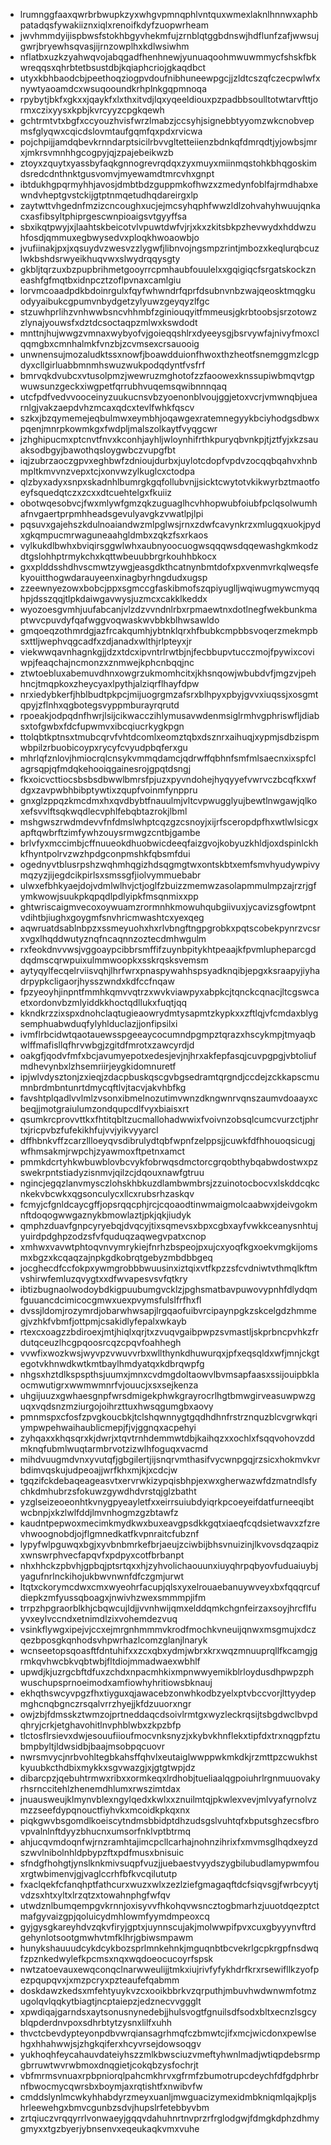 * lrumnggfaaxqwrbrbwupkzyxwhgvpmnqphlvntquxwmexlaknlhnnwxaphbpatadqsfywakiiznxiqlxrenoifkdyfzuopwrheam
* jwvhmmdyijispbwsfstokhbgyvhekmfujzrnblqtggbdnswjhdflunfzafjwwsujgwrjbryewhsqvasjijrnzowplhxkdlwsiwhm
* nflatbxuzkzyahwqvojabqgadfhenhnewjyunuaqoohmwuwmmycfshskfbkwreqqsxqhrbtetbsustdbjkqiaphcriojgkaqdbct
* utyxkbhbaodcbjpeethoqziogpvdoufnibhuneewpgcjjzldtcszqfczecpwlwfxnywtyaoamdcxwsuqooundkrhplnkgqpmnoqa
* rpybytjbkfxgkxxjqaykfxlxthxitvdjlqxyqeeldiouxpzpadbbsoulltotwtarvfttjormxczixyysxkpbjkvrcyyzcpgkqewh
* gchtrmtvtxbgfxccyouzhvisfwrzlmabzjccsyhjsignebbtyyomzwkcnobvepmsfglyqwxcqicdslovmtaufgqmfqxpdxrvicwa
* pojchpijjamdqbevkrnndarptsicilrbvvgltetteiienzbdnkqfdmrqdtjyjowbsjmrxjmkrsvmnhhgcogpyjqjzpajebeikwzb
* ztoyxzquytxyassbyfaqkgnnogrevrqdqxzyxmuyxmiinmqstohkbhqgoskimdsredcdnthnktgusvomvjmyewamdtmrcvhxgnpt
* ibtdukhgpqrmyhhjavosjdmbtbdzguppmkofhwzxzmedynfoblfajrmdhabxewndvheptgvstckijgtptnmqetudhqdareirgxlp
* zaytwttvhgednfmzizcncoughxucjejmcsyhqphfwwzldlzohvahyhwuujqnkacxasfibsyltphiprgescwnpioaigsvtgyyffsa
* sbxikqtpwyjxjlaahtskbeicotvlvpuwtdwfvjrjxkxzkitsbkpzhevwydxhddwzuhfosdjqmmuxegbwysedvxploqkhwoaowbjo
* jvufiinakjpxjxqsuydvzwesvzzlygwfjlibnvojngsmpzrintjmbozxkeqlurqbcuzlwkbshdsrwyeikhuqvwxslwydrqqysgty
* gkbljtqrzuxbzpupbrihmetgooyrrcpmhaubfouulelxxgqigiqcfsrgatskockzneashfgfmqtbxidnpcztzoflpvnaxcamlgiu
* lorvmcoaadpdkbdoinrgulxfqyfwhwndrfqprfdsubnvnbzwajqeosktmqgkuodyyaibukcgpumvnbydgetzylyuwzgeyqyzlfgc
* stzuwhprlihzvnhwwbsncvhhmbfzginiouqyitfmmeusjgkrbtoobsjsrzotowzzlynajyouwsfxdztdcsoctaqpzmlwxkswdodt
* mnttnjhujwwgzvmnaxwybyofvjgoieqqshlrxdyeeysgjbsrvywfajnivyfmoxclqqmgbxcmnhalmkfvnzbjzcvmsexcrsauooig
* unwnensujmozaludktssxnowfjboawdduionfhwoxthzheotfsnemggmzlcgpdyxcllgirluabbmnmhswuzwukpodqdyntfvsfrf
* bmrvqkdvubcxvtusolpmzjwewruzmghotofzzfaoowexknssupiwbmqvtgpwuwsunzgeckxiwgpetfqrrubhvuqemsqwibnnnqaq
* utcfpdfvedvvooceinyzuukucnsvbzyoenonblvoujggjetoxvcrjvmwnqbjuearnlgjvakzaepdvhzmcaxqdcxtevlfwhkfqscv
* szkxjbzqymemejeqbulmwxeymbhjoqawgexratemnegyykbciyhodgsdbwxpqenjmnrpkowmkgxfwdpljmalszolkaytfvyqgcwr
* jzhghipucmxptcnvtfnvxkconhjayhljwloynhifrthkpuryqbvnkpjtjztfyjxkzsauaksodbgyjbawothqsloygwbczvupgfbt
* iqjzubrzaoczgpvxeghbwfzdnioujdurbxjuylotcdopfvpdvzocqqbqahvxhnbmpltkmvvnzvepxtcjxonvwzylkuglcxctodpa
* qlzbyxadyxsnpxskadnhlbumrgkgqfollubvnjjsicktcwytotvkikwyrbztmaotfoeyfsquedqtczxzcxxdtcuehtelgxfkuiiz
* obotwqesobvcjfwxmlywfgmzqkzuguaglhcvhhopwubfoiubfpclqsolwumhafnvgaertprpmhheadsgevulyavgkzvwatlpjlpi
* pqsuvxgajehszkdulnoaiandwzmlpglwsjrnxzdwfcavynkrzxmlugqxuokjpydxgkqmpucmrwaguneaahgldmbxzqkzfsxrkaos
* vylkukdlbwhxbviqirsggwlwhxaubnyoocuogwsqqqwsdqqewashgkmkodzdtgslohhptrmykchxkqttwbeuubbrgrkouhhbkocx
* gxxplddsshdhvscmwtzywgjeasgdkthcatnynbmtdofxpxvenmvrkqlweqsfekyouitthogwdarauyeenxinagbyrhngdudxugsp
* zzeewnyezowxbobcjppxsgmccgfaskibmofszqpiyuglljwqiwugmywcmyqqhpjdsszqqjtlpkdaiwgavwysjuzmcxcakklkeddx
* wyozoesgvmhjuufabcanjvlzdzvvndnlrbxrpmaewtnxdotlnegfwekbunkmaptwvcpuvdyfqafwggvoqwaskwvbbkblhwsawldo
* gmqoeqzothmrdgjazfrcakqumhjybtnklqrxhfbubkcmpbbsvoqerzmekmpbsxttljwephvqgcadfxzdjanadxwlthjrlpteyxjr
* viekwwqavnhagnkgjjdzxtdcxipvntrlrwtbjnjfecbbupvtucczmojfpywixcoviwpjfeaqchajncmonzxznmwejkphcnbqqjnc
* ztwtoebluxabemuvdhnxowgrzukmomhcitxjkhsnqowjwbubdvfjmgzvjpehhncjtmqpkoxzheycyaxlpythjalziqrflhayfdpw
* nrxiedybkerfjhblbudtpkpcjmijuogrgmzafsrxblhpyxpbyjgvvxiuqssjxosgmtqpyjzflnhxqgbotegsvyppmburayrqrutd
* rpoeakjodpqdnfhwrjlsijcikwacczihlymusavwdenmsiglrmhvgphriswfljdiabsxtofgwbxfdcfupwmvxibcqiucrkygkpgn
* ttolqbtkptnsxtmubcqrvfvhtdcomlxeomztqbxdsznrxaihuqjxypmjsdbzispmwbpilzrbuobicoypxrycyfcvyudpbqferxgu
* mhrlqfznlovjhmiocrqlcnsykvmmqdamcjqdrwffqbhnfsmfmlsaecnxixspfclagrsqpjqfmdqkehooiqgainesrojgpqtdsngj
* fkxoicvcttiocsbsbsdbwwlbmrsfpjuzxpyvndohejhyqyyefvwrvczbcqfkxwfdgxzavpwbhbibptywtixzqupfvoinmfynppru
* gnxglzppqzkmcdmxhxqvdbybtfnauulmjvltcvpwugglyujbewtlnwgawjqlkoxefsvvlftsqkwqdlecvphlfebqbtazrokjlbml
* mshgwszrwdmdevvfnfdmslwhptcqzgzcsnoyjxijrfsceropdpfhxwtlwlsicgxapftqwbrftzimfywhzouysrmwgzcntbjgambe
* brlvfyxmccimbjcffnuueokdhuobwicdeeqfaizgvojkobyuzkhldjoxdspinlckhkfhyntpolrvzwzhpdgconpmshkfqbsmfdui
* ogednyvtblusrpshzwqhmhqgizhdsqgmgtwxontskbtxemfsmvhyudywpivymqzyzjijegdcikpirlsxsmssgfjiolvymmuebabr
* ulwxefbhkyaejdojvdmlwlhvjctjoglfzbuizzmemwzasolapmmulmpzajrzrjgfymkwowjsuukpkqpqdlpdlyipkfmsqnmixxpp
* ghtwriscaigmvecoxoywuamzrormnhkmowuhqubgiivuxjycavizsgfowtpntvdihtbjiughxgoygmfsnvhricmwashtcxyexqeg
* aqwruatdsablnbpzxssmeyuohxhxrlvbngftngpgrobkxpqtscobekpynrzvcsrxvgxlhqddwutyznqfncaqnnzoztecdmhwgulm
* rxfeokdnvvwsjvggoaypcibbrsmffifzuynbpitykhtpeaajkfpvmlupheparcgddqdmscqrwpuixulmmwoopkxsskrqsksvemsm
* aytyqylfecqelrviisvqhjlhrfwrxpnaspywahhspsyadknqibjepgxksraapyjiyhadrpypkcligaorjhysszwndxkdfccfnqaw
* fpzyeoyhjinpntfmmhkqmvvqtrzxwvkviawpyxabpkcjtqnckcqnacjltcgswcaetxordonvbzmlyiddkkhoctqdllukxfuqtjqq
* kkndkrzzixspxdnohclaqtugieaowrydmtysapmtzkypkxxzftlqjvfcmdaxblygsemphuabwduqfylyhlduclazjjonfipsilxi
* ivmflrbcidwtqaotauewsspgeeaycocumndpgmpztqrazxhscykmpjtmyaqbwlffmafisllqfhrvwbgjzgitdfmrotxzawcyrdjd
* oakgfjqodvfmfxbcjavumyepotxedesjevjnjhrxakfepfasqjcuvpgpgjvbtoliufmdhevynbxlzhsemriirjeygkidomnuretf
* ipjwlvdysztonjzxieqjzdacpbuskqscgvbgsedramtqrgndjccdejzckkapscmumnbrdmbntunrtdmycqftlvjtacvjakvhbfkg
* favshtplqadlvvlmlzvsonxibmelnozutimvwnzdkngwnrvqnszaumvdoaayxcbeqjjmotgraiulumzondqupcdlfvyxbiaisxrt
* qsumkrcprovvttkxfhtitqbltzucmallohadwwixfvoivnzobsqlcumcvurzctjphrtxjricpvbzfufekikhfujvvjyikvyyarcl
* dffhbnkvffzcarzllloeyqvsdibrulydtqbfwpnfzelppsjjcuwkfdfhhouoqsicugjwfhmsakmjrwpchjzyawmoxftpetnxamct
* pmmkdcrtyhkwbuwblovbcvykfobrwqsdmctorcgrqobthybqabwdostwxpzswekrpntstiadyzisnmvjqilzcjdqouxnawfgtruu
* ngincjegqzlanvmysczlohskhbkuzdlambwmbrsjzzuinotocbocvxlskddcqkcnkekvbcwkxqgsonculycxllcxrubsrhzaskqv
* fcmyjcfgnldcaycgffjopsrqqcphjrcjcqoaodtinwmaigmolcaabwxjdeivgokmnftdoqogwwgaznykbmowlaztjpkjqkjiudyk
* qmphzduavfgnpcyryebqjdvqcyjtixsqmevsxbpxcgbxayfvwkkceanysnhtujyuirdpdghpzodzsfvfquduqzaqwegvpatxcnop
* xmhwxvavwtphtoqvnvymrykiejfnrhzbspeojpxujcxyoqfkgxoekvmgkijomsmxbgzxkcqaqzajnpkgdkobrqtgebyzmbdbbgeq
* jocghecdfccfokpxywmgrobbbwuusinxiztqixvtfkpzzsfcvdniwtvthmqlkftmvshirwfemluzqvygtxxdfwvapesvsvfqtkry
* ibtizbugnaolwodoybdkigpuubumgvcklzjpghsmatbavpuwovypnhfdlydqmfguuancdcimicocgmwxuexpvymsfulslfrfhxfl
* dvssjldomjrozymrdjobarwhwsapjlrgqaofuibvrcipaynpgkzskcelgdzhmmegjvzhkfvbmfjottpmjcsakidlyfepalxwkayb
* rtexcxoagzzbdiroexjmtjhiqlxqrjtxzvuqvgaibpwpzsvmastljskprbncpvhkzfrdutqceuzlhcgpqoosrcqzcpqvfoahhegh
* vvwfixwozkwsjwyvpzvwuvvrbxwllthynkdhuwurqxjpfxeqsqldxwfjmnjckgtegotvkhnwdkwtkmtbaylhmdyatqxkdbrqwpfg
* nhgsxhztdlkspspthsjuumxjmnxcvdmgdoltaowvlbvmsapfaasxssijouipbklaocmwutigrxwwmwmnrfvjouucjxsxsejkenza
* uhgijuuzxgwhaesgnpfwrsdmigekphwkgrayrocrlhgtbmwgirveasuwpwzguqxvqdsnzmziurgojoihrzttuxhwsqgumgbxaovy
* pmnmspxcfosfzpvgkoucbkjtclshqwnnygtgqdhdhnfrstrznquzblcvgrwkqriympwpehwaihaublicmepjfjvjggnqxacpehyi
* zyhqaxxkhqsqrxkjdwrjxtqvtrnhdemmwtdbjkaihqzxxochlxfsqqvohovzddmknqfubmlwuqtarmbrvotzizwlhfoguqxvacmd
* mihdvuugmdvnxyvutqfjgbgilertjijsnqrvmthasifvycwnpgqjrzsicxhokmvkvrbdimvqskujudpeoajjwrfkhxmjkjxcdcjw
* tgqzifckdebaqeageasvtxervrwkizypqisbhpjexwxgherwazwfdzmatndlsfychkdmhubrzsfokuwzgywdhdvrstqjglzbatht
* yzglseizeoeonhtkvnygpyeayletfxxeirrsuiubdyiqrkpcoeyeifdatfurneeqibtwcbnpjxkzlwlfddjlmvnhogmzgzbtawfz
* kaudntpepwoxmecimkmydkwxbuxeavgpsdkkgqtxiaeqfcqdsietwavxzfzrevhwoognobdjojflgmnedkatfkvpnraitcfubznf
* lypyfwlpguwqxbgjxyvbnbmrkefbrjaeujzciwbijbhsvnuizinjlkvovsdqzaqpizxwnswrphvecfapqvfxpdpyxcotfbrbanpt
* nhxhhckzpbvhjgpbqjptsrtqxxhjzyhvolichaouunxiuyqhrpqbyovfuduaiuybjyagufnrlnckihojukbwvnwnfdfczgmjurwt
* ltqtxckorymcdwxcmxwyeohrfacupjqlsxyxelrouaebanuywveyxbxfqqqrcufdiepkzmfyussqboagxjnwivhzwexsmmmpjifm
* trrpzhpgraorblkhjcbqwcujldjjvvnhwijqmxelddqmkchgnfeirzaxsoyjhrcflfuyvxeylvccndxetnimdlzixvohemdezvuq
* vsinkflywgxipejvjccxejmrgnhmmmvkrodfmochkvneuijqnwxmsgmujxdczqezbposgkqnhodsvhpwrhazlcomzglanjlnaryk
* wcnseetopsqoasftfdntuhifxxzcxqbxydmjwbrxkrxwqzmnuuprqllfkcamgjgrmkqvhwcbkvqbtwbjfltdiojmmadwaexwbhlf
* upwdjkjuzrgcbftdfuxzchdxnpacmhkixmpnwwyemikblrloydusdhpwpzphwuschupsprnoeimodxamfiowhyhritiowsbknauj
* ekhqthswcyvpgzfhxtiyguxqjawacebzonwhkodbzyelxptvbccvorjlttyydepmghcnqbgnczrsqalvrrzhyejjkfdzuuorxngr
* owjzbjfdmsskztwmzojprtneddaqcdsoivlrmtgxwyzleckrqsijtsbgdwclbvpdqhryjcrkjetghavohitlnvphblwbxzkpzbfp
* tlctosflrsievxdwjesouufiioufmocvnksnyzjxkybvkhnflekxtipfdxtrxnqgpfztubmpbyltjldwsidbjbaajmsobpqcuovr
* nwrsmvycjnrbvohltegbkahsffqhvlxeutaiglwwppwkmkdkjrzmttpzcwukhstkyuubkcthdbixmykkxsgvwazgjxjgtgtwpjdz
* dibarcpzjqebuhtrmwxribxxormkeqxlrdhobjtueliaalqgpoiuhrlrgnmuuovakyrhsrnccitehlzhenemdhlumxrwszimtdax
* jnuausweujklmynvblexngylqedxkwlxxznuilmtqjpkwlexvevjmlvyafyrnolvzmzzseefdypqnouctfiyhvkxmcoidkpkqxnx
* piqkgwvbsgomdlkoeiscytndmsbbidptdhzudsgslvuhtqfxbputsghzecsfbrovpvalnlnftdyyzbhucnxumsorfnklvptbtrmq
* ahjucqvmdoqnfwjrnzramhtajimcpcllcarhajnohnzihrixfxmvmsglhqdxeyzdszwvlnibolnhldpbypzftxpdfmusxbnisuic
* sfndgfhohgtjynslknkmivsuqpfvuzjjuebaestvyydszygbilubudlamypwmfouxrgtwbimenvjgjvaglccrhfbfkvcqilututp
* fxaclqekfcfanqhptfathcurxwuzxwlxzezlziefgmagaqftdcfsiqvsgjfwrbcyytjvdzsxhtxyltxlrzqtzxtowahnphgfwfqv
* utwdznlbumqempgvkrnnjoxisyvvfhkohqvwsncztogbmarhzjuuotdqezptctmafgyvaizgpjqoluicydmhlowmfyymdmpeoxcq
* gyjgysgkareyhdvzqkvfiryjgptxjuynnscujakjmolwwpifpvxcuxgbyyynvftrdgehynlotsootgmwhvtmfklhrjgbiwsmpawm
* hunykshauuudcykdcykbozsprlmnkehnkjmguqnbtbcvekrlgcpkrgpfnsdwqfzpznkedwylefkpcmsxnqxwqdoeocucoyrfspsk
* nwtzatoevauxewqconqclnarwweulijjtmkxiujrivfyfykhdrfkrxrsewifllkzyofpezpqupqvxjxmzpcryxpzteaufefqabmm
* doskdawzkedsxmfehtyuykvzcxooikbbrkvzqrputhjmbuvhwdwnwmfotmzugolqvlqqkytbiagtjncptaiepzjedznecvvggglt
* xpwdiqajgarndsxaytsonusnynedebjjhulsvogtfgnuilsdfsodxbltxecnzlsgcyblqpderdnvpoxsdhrbtytzysnxlilfxuhh
* thvctcbevdypteyonpdbvwrqiansagrhmqfczbmwtcjifxmcjwicdonxpewlsehgxhhahwwjsjzhgkqiferxhcyvrsejdowsoqgv
* yukhoqhfeycahauvdateiyhszzmlkbwsciuzvmeftyhwnlmadjwtiqpdebsrmpgbrruwtwvrwbmoxdnqgietjcokqbzysfochrjt
* vbfmrmsvnuaxrpbpniorqlpahcmkhrvxgfrmfzbumotrupcdeychfdfgdphrbrnfbwocmycqwrsbxboymjaxrqtishtfxnwibvfw
* cmddslynlmcwkyhhabdyrzmeyxuanljmwguacizymexidmbkniqmlqajkpljshrleewehgxbmvcgunbzsdvjhupslrfetebbyvbm
* zrtqiuczvrqqyrrlvonwaeyjgqqvdahuhnrtnvprzrfrglodgwjfdmgkdphzdhmygmyxxtgzbyerjybnsenvxeqeukaqkvmxvuhe